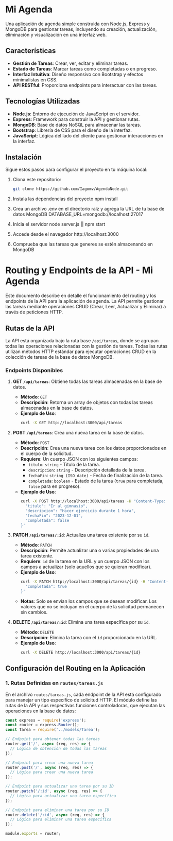# Mi Agenda

Una aplicación de agenda simple construida con Node.js, Express y MongoDB para gestionar tareas, incluyendo su creación, actualización, eliminación y visualización en una interfaz web.

## Características

- **Gestión de Tareas**: Crear, ver, editar y eliminar tareas.
- **Estado de Tareas**: Marcar tareas como completadas o en progreso.
- **Interfaz Intuitiva**: Diseño responsivo con Bootstrap y efectos minimalistas en CSS.
- **API RESTful**: Proporciona endpoints para interactuar con las tareas.

## Tecnologías Utilizadas

- **Node.js**: Entorno de ejecución de JavaScript en el servidor.
- **Express**: Framework para construir la API y gestionar rutas.
- **MongoDB**: Base de datos NoSQL para almacenar las tareas.
- **Bootstrap**: Librería de CSS para el diseño de la interfaz.
- **JavaScript**: Lógica del lado del cliente para gestionar interacciones en la interfaz.

## Instalación

Sigue estos pasos para configurar el proyecto en tu máquina local:

1. Clona este repositorio:
   ```bash
   git clone https://github.com/Iagomv/AgendaNode.git

2. Instala las dependencias del proyecto
    npm install

3. Crea un archivo .env en el directorio raíz y agrega la URL de tu base de datos MongoDB
    DATABASE_URL=mongodb://localhost:27017

4. Inicia el servidor 
    node server.js || npm start

5. Accede desde el navegador
    http://localhost:3000

6. Comprueba que las tareas que generes se estén almacenando en MongoDB

# Routing y Endpoints de la API - Mi Agenda

Este documento describe en detalle el funcionamiento del routing y los endpoints de la API para la aplicación de agenda. La API permite gestionar las tareas mediante operaciones CRUD (Crear, Leer, Actualizar y Eliminar) a través de peticiones HTTP.

## Rutas de la API

La API está organizada bajo la ruta base `/api/tareas`, donde se agrupan todas las operaciones relacionadas con la gestión de tareas. Todas las rutas utilizan métodos HTTP estándar para ejecutar operaciones CRUD en la colección de tareas de la base de datos MongoDB.

### Endpoints Disponibles

1. **GET `/api/tareas`**: Obtiene todas las tareas almacenadas en la base de datos.

   - **Método**: `GET`
   - **Descripción**: Retorna un array de objetos con todas las tareas almacenadas en la base de datos.
   - **Ejemplo de Uso**:
     ```bash
     curl -X GET http://localhost:3000/api/tareas
     ```

2. **POST `/api/tareas`**: Crea una nueva tarea en la base de datos.

   - **Método**: `POST`
   - **Descripción**: Crea una nueva tarea con los datos proporcionados en el cuerpo de la solicitud.
   - **Requiere**: Un cuerpo JSON con los siguientes campos:
     - `titulo`: `string` - Título de la tarea.
     - `descripcion`: `string` - Descripción detallada de la tarea.
     - `fechaFin`: `string (ISO date)` - Fecha de finalización de la tarea.
     - `completada`: `boolean` - Estado de la tarea (`true` para completada, `false` para en progreso).
   - **Ejemplo de Uso**:
     ```bash
     curl -X POST http://localhost:3000/api/tareas -H "Content-Type: application/json" -d '{
       "titulo": "Ir al gimnasio",
       "descripcion": "Hacer ejercicio durante 1 hora",
       "fechaFin": "2023-12-01",
       "completada": false
     }'
     ```

3. **PATCH `/api/tareas/:id`**: Actualiza una tarea existente por su `id`.

   - **Método**: `PATCH`
   - **Descripción**: Permite actualizar una o varias propiedades de una tarea existente.
   - **Requiere**: `id` de la tarea en la URL y un cuerpo JSON con los campos a actualizar (solo aquellos que se quieran modificar).
   - **Ejemplo de Uso**:
     ```bash
     curl -X PATCH http://localhost:3000/api/tareas/{id} -H "Content-Type: application/json" -d '{
       "completada": true
     }'
     ```
   - **Notas**: Solo se envían los campos que se desean modificar. Los valores que no se incluyan en el cuerpo de la solicitud permanecen sin cambios.

4. **DELETE `/api/tareas/:id`**: Elimina una tarea específica por su `id`.

   - **Método**: `DELETE`
   - **Descripción**: Elimina la tarea con el `id` proporcionado en la URL.
   - **Ejemplo de Uso**:
     ```bash
     curl -X DELETE http://localhost:3000/api/tareas/{id}
     ```

## Configuración del Routing en la Aplicación

### 1. Rutas Definidas en `routes/tareas.js`

En el archivo `routes/tareas.js`, cada endpoint de la API está configurado para manejar un tipo específico de solicitud HTTP. El módulo define las rutas de la API y sus respectivas funciones controladoras, que ejecutan las operaciones en la base de datos:

```javascript
const express = require('express');
const router = express.Router();
const Tarea = require('../models/Tarea');

// Endpoint para obtener todas las tareas
router.get('/', async (req, res) => {
  // Lógica de obtención de todas las tareas
});

// Endpoint para crear una nueva tarea
router.post('/', async (req, res) => {
  // Lógica para crear una nueva tarea
});

// Endpoint para actualizar una tarea por su ID
router.patch('/:id', async (req, res) => {
  // Lógica para actualizar una tarea específica
});

// Endpoint para eliminar una tarea por su ID
router.delete('/:id', async (req, res) => {
  // Lógica para eliminar una tarea específica
});

module.exports = router;
